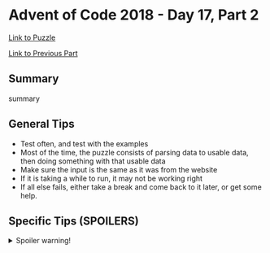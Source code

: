 # Advent of Code 2018 - Day 17, Part 2

[Link to Puzzle](https://adventofcode.com/2018/day/17#part2)

[Link to Previous Part](https://github.com/CodingAP/unofficial-aoc-syllabus/blob/main/years/2018/day17/part1.md)

## Summary
summary

## General Tips
- Test often, and test with the examples
- Most of the time, the puzzle consists of parsing data to usable data, then doing something with that usable data
- Make sure the input is the same as it was from the website
- If it is taking a while to run, it may not be working right
- If all else fails, either take a break and come back to it later, or get some help.

## Specific Tips (SPOILERS)
<details> <summary>Spoiler warning!</summary>

specific tips

</details>
